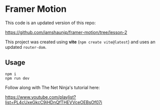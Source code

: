 # Framer Motion

This code is an updated version of this repo:

https://github.com/iamshaunjp/framer-motion/tree/lesson-2

This project was created using **vite** (`npm create vite@latest`) and uses an updated `router-dom`.

## Usage

```
npm i
npm run dev
```

Follow along with The Net Ninja's tutorial here:

https://www.youtube.com/playlist?list=PL4cUxeGkcC9iHDnQfTHEVVceOEBsOf07i
